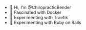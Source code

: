 - 👋 Hi, I’m @ChiropracticBender
- 🐋 Fascinated with Docker
- 🚦 Experimenting with Traefik 
- 💎 Experimenting with Ruby on Rails
